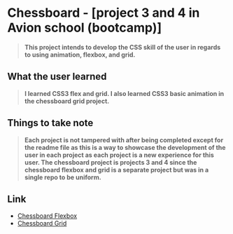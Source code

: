 # Chessboard - [project 3 and 4 in Avion school (bootcamp)] 
>**This project intends to develop the CSS skill of the user in regards to using animation, flexbox, and grid.**

## What the user learned
>**I learned CSS3 flex and grid. I also learned CSS3 basic animation in the chessboard grid project.**

## Things to take note
>**Each project is not tampered with after being completed except for the readme file as this is a way to showcase the development of the user in each project as each project is a new experience for this user. The chessboard project is projects 3 and 4 since the chessboard flexbox and grid is a separate project but was in a single repo to be uniform.**

## Link
- [Chessboard Flexbox](https://vincent-larisma.github.io/Chessboard/flex/)
- [Chessboard Grid](https://vincent-larisma.github.io/Chessboard/grid/)

